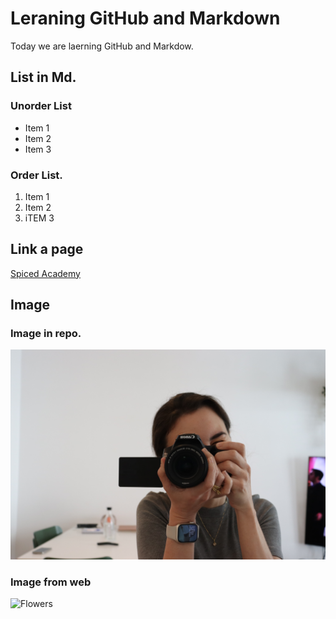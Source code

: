 # Leraning GitHub and Markdown

Today we are laerning GitHub and Markdow. 

## List in Md.

### Unorder List
- Item 1
- Item 2
- Item 3

### Order List.
1. Item 1
2. Item 2
3. iTEM 3
   
## Link a page
[Spiced Academy](https://www.spiced-academy.com/en)

## Image

### Image in repo.
![Ron](./IMG_3705.JPG)

### Image from web
![Flowers](https://hips.hearstapps.com/hmg-prod/images/close-up-of-tulips-blooming-in-field-royalty-free-image-1584131603.jpg)
